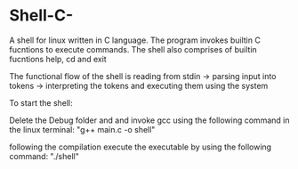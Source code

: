 # Shell-C-
A shell for linux written in C language.
The program invokes builtin C fucntions to execute commands.
The shell also comprises of builtin fucntions help, cd and exit

The functional flow of the shell is reading from stdin -> parsing input
into tokens -> interpreting the tokens and executing them using the system

To start the shell:

Delete the Debug folder and and invoke gcc using the following command
in the linux terminal:
"g++ main.c -o shell"

following the compilation execute the executable by using the following
command:
"./shell" 
